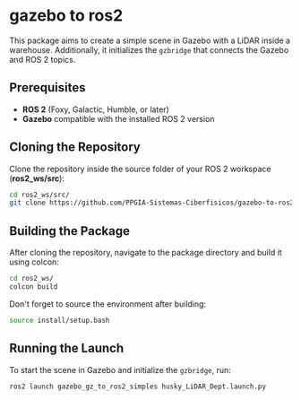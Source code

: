 # gazebo to ros2

This package aims to create a simple scene in Gazebo with a LiDAR inside a warehouse. Additionally, it initializes the `gzbridge` that connects the Gazebo and ROS 2 topics.

## Prerequisites

- **ROS 2** (Foxy, Galactic, Humble, or later)
- **Gazebo** compatible with the installed ROS 2 version

## Cloning the Repository
Clone the repository inside the source folder of your ROS 2 workspace (**ros2_ws/src**):

```bash
cd ros2_ws/src/
git clone https://github.com/PPGIA-Sistemas-Ciberfisicos/gazebo-to-ros2.git
```

## Building the Package

After cloning the repository, navigate to the package directory and build it using colcon:

```bash
cd ros2_ws/
colcon build
```

Don't forget to source the environment after building:

```bash
source install/setup.bash
```

## Running the Launch

To start the scene in Gazebo and initialize the `gzbridge`, run:

```bash
ros2 launch gazebo_gz_to_ros2_simples husky_LiDAR_Dept.launch.py
```